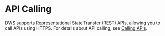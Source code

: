 # API Calling<a name="dws_02_0058"></a>

DWS supports Representational State Transfer \(REST\) APIs, allowing you to call APIs using HTTPS. For details about API calling, see  [Calling APIs](calling-apis.md).

